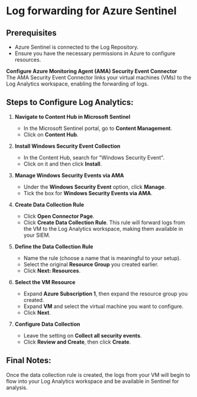 # Log forwarding for Azure Sentinel

## Prerequisites
- Azure Sentinel is connected to the Log Repository.
- Ensure you have the necessary permissions in Azure to configure resources.

**Configure Azure Monitoring Agent (AMA) Security Event Connector**  
The AMA Security Event Connector links your virtual machines (VMs) to the Log Analytics workspace, enabling the forwarding of logs.

## Steps to Configure Log Analytics:

1. **Navigate to Content Hub in Microsoft Sentinel**
   - In the Microsoft Sentinel portal, go to **Content Management**.
   - Click on **Content Hub**.

2. **Install Windows Security Event Collection**
   - In the Content Hub, search for "Windows Security Event".
   - Click on it and then click **Install**.

3. **Manage Windows Security Events via AMA**
   - Under the **Windows Security Event** option, click **Manage**.
   - Tick the box for **Windows Security Events via AMA**.

4. **Create Data Collection Rule**
   - Click **Open Connector Page**.
   - Click **Create Data Collection Rule**. This rule will forward logs from the VM to the Log Analytics workspace, making them available in your SIEM.

5. **Define the Data Collection Rule**
   - Name the rule (choose a name that is meaningful to your setup).
   - Select the original **Resource Group** you created earlier.
   - Click **Next: Resources**.

6. **Select the VM Resource**
   - Expand **Azure Subscription 1**, then expand the resource group you created.
   - Expand **VM** and select the virtual machine you want to configure.
   - Click **Next**.

7. **Configure Data Collection**
   - Leave the setting on **Collect all security events**.
   - Click **Review and Create**, then click **Create**.

## Final Notes:
Once the data collection rule is created, the logs from your VM will begin to flow into your Log Analytics workspace and be available in Sentinel for analysis.
